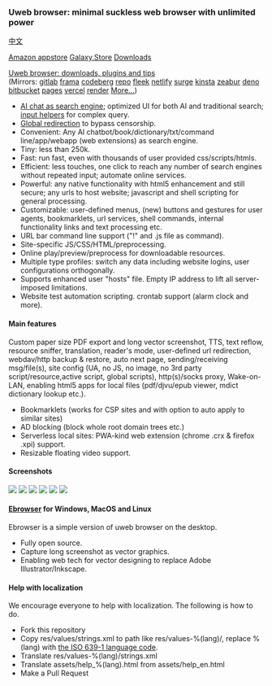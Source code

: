 ### Uweb browser: minimal suckless web browser with unlimited power
<a href="README.zh-Hans.md" onclick="if(notRepo()){location='../../zh/readme/index.html#';return false;}">中文</a>

[Amazon appstore](https://www.amazon.com/TorApp-Info-uweb-browser-for-geeks/dp/B098QPR6N5)
[Galaxy.Store](https://galaxystore.samsung.com/detail/info.torapp.uweb)
<a href="en/download.md" onclick="if(notRepo()){location='../../en/changelog/index.html#';return false;}">Downloads</a>

[Uweb browser: downloads, plugins and tips](https://torappinfo.github.io/uweb/en/)  
(Mirrors: [gitlab](https://jamesfengcao.gitlab.io/uweb/en/) [frama](https://torappinfo.frama.io/uweb/en/) [codeberg](https://jamesfengcao.codeberg.page/en/) [repo](https://repo.or.cz/uweb.git/blob_plain/HEAD:/en/index.html) [fleek](https://uweb.on-fleek.app/en/) [netlify](https://uwebzh.netlify.app/en/) [surge](https://uweb.surge.sh/en/) [kinsta](https://uwebbrowser-t27o4.kinsta.page) [zeabur](https://uweb.zeabur.app/en/) [deno](https://posh-crab-23.deno.dev/en/) [bitbucket](https://torappinfo.bitbucket.io/en/) [pages](https://muweb.pages.dev/en/) [vercel](https://uweb.vercel.app/en/) [render](https://uweb.onrender.com/en/) <a href="en/mirrors.md" onclick="if(notRepo()){location='../../en/mirrors/index.html#';return false;}">More...</a>)

 - <a href="en/search.md" onclick="if(notRepo()){location='../search/index.html#';return false;}">AI chat as search engine</a>; optimized UI for both AI and traditional search; [input helpers](https://uwebzh.netlify.app/en/input/index.html#) for complex query.
- <a href="en/tips.md" onclick="if(notRepo()){location='../redirect/index.html#';return false;}">Global redirection</a> to bypass censorship. 
- Convenient: Any AI chatbot/book/dictionary/txt/command line/app/webapp (web extensions) as search engine.
- Tiny: less than 250k.
- Fast: run fast, even with thousands of user provided css/scripts/htmls.
- Efficient: less touches, one click to reach any number of search engines without repeated input; automate online services.
- Powerful: any native functionality with html5 enhancement and still secure; any urls to host website; javascript and shell scripting for general processing.
- Customizable: user-defined menus, (new) buttons and gestures for user agents, bookmarklets, url services, shell commands, internal functionality links and text processing etc.
- URL bar command line support ("!" and .js file as command).
- Site-specific JS/CSS/HTML/preprocessing.
- Online play/preview/preprocess for downloadable resources.
- Multiple type profiles: switch any data including website logins, user configurations orthogonally.
- Supports enhanced user "hosts" file. Empty IP address to lift all server-imposed limitations.
- Website test automation scripting. crontab support (alarm clock and more). 

#### Main features
Custom paper size PDF export and long vector screenshot, TTS, text reflow, resource sniffer, translation, reader's mode, user-defined url redirection, webdav/http backup & restore, auto next page, sending/receiving msg/file(s), site config (UA, no JS, no image, no 3rd party script/resource,active script, global scripts), http(s)/socks proxy, Wake-on-LAN, enabling html5 apps for local files (pdf/djvu/epub viewer, mdict dictionary lookup etc.).

- Bookmarklets (works for CSP sites and with option to auto apply to similar sites)
- AD blocking (block whole root domain trees etc.)
- Serverless local sites: PWA-kind web extension (chrome .crx & firefox .xpi) support.
- Resizable floating video support.

#### Screenshots
![](https://i.postimg.cc/rsL9G5N1/home1.png)
![](https://i.postimg.cc/9QxJ3Rc2/globalcss.png)
![](https://i.postimg.cc/VksDHBQ4/globaljs.png)
![](https://i.postimg.cc/HLV3TYLy/longclick.png)
![](https://i.postimg.cc/XJ58ysdN/option1.png)
![](https://i.postimg.cc/0NFnQT6H/option2.png)

#### <a href="misc/ebrowser/README.md"  onclick="if(notRepo()){location='../../en/ebrowserreadme/index.html#';return false;}">Ebrowser</a> for Windows, MacOS and Linux
Ebrowser is a simple version of uweb browser on the desktop.
- Fully open source.
- Capture long screenshot as vector graphics. 
- Enabling web tech for vector designing to replace Adobe Illustrator/Inkscape.

#### Help with localization
We encourage everyone to help with localization. The following is how to do.

- Fork this repository
- Copy res/values/strings.xml to path like res/values-%(lang)/, replace %(lang) with [the ISO 639-1 language code](http://www.loc.gov/standards/iso639-2/php/code_list.php).
- Translate res/values-%(lang)/strings.xml
- Translate assets/help_%(lang).html from assets/help_en.html
- Make a Pull Request
